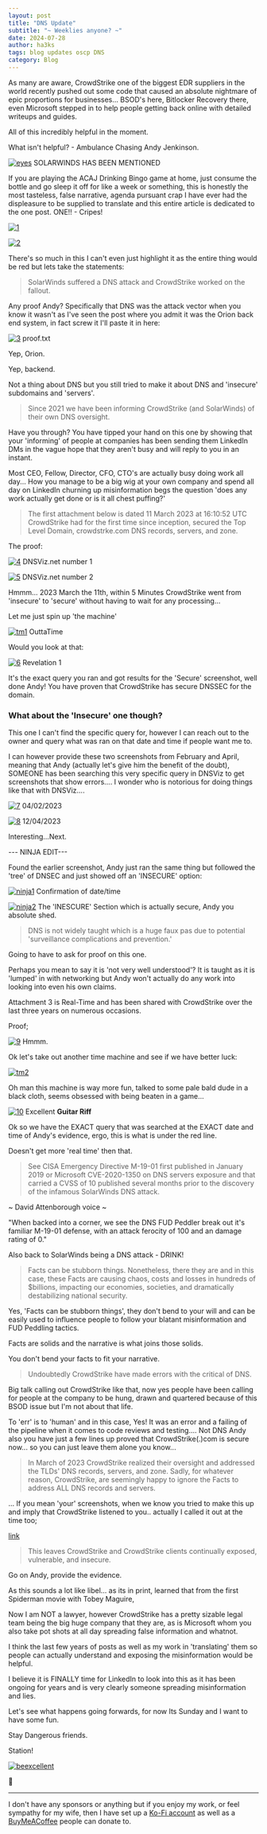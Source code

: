 ```yaml
---
layout: post
title: "DNS Update"
subtitle: "~ Weeklies anyone? ~"
date: 2024-07-28
author: ha3ks
tags: blog updates oscp DNS
category: Blog
---
```


As many are aware, CrowdStrike one of the biggest EDR suppliers in the world recently pushed out some code that caused an absolute nightmare of epic proportions for businesses... BSOD's here, Bitlocker Recovery there, even Microsoft stepped in to help people getting back online with detailed writeups and guides.

All of this incredibly helpful in the moment.

What isn't helpful? - Ambulance Chasing Andy Jenkinson.

[![eyes](/assets/blog/DNS-update/eyesgrey.jpeg)](/assets/blog/DNS-update/eyesgrey.jpeg)
SOLARWINDS HAS BEEN MENTIONED

If you are playing the ACAJ Drinking Bingo game at home, just consume the bottle and go sleep it off for like a week or something, this is honestly the most tasteless, false narrative, agenda pursuant crap I have ever had the displeasure to be supplied to translate and this entire article is dedicated to the one post. ONE!! - Cripes!

[![1](/assets/blog/DNS-update/1.png)](/assets/blog/DNS-update/1.png)

[![2](/assets/blog/DNS-update/2.png)](/assets/blog/DNS-update/2.png)

There's so much in this I can't even just highlight it as the entire thing would be red but lets take the statements:

> SolarWinds suffered a DNS attack and CrowdStrike worked on the fallout.

Any proof Andy? Specifically that DNS was the attack vector when you know it wasn't as I've seen the post where you admit it was the Orion back end system, in fact screw it I'll paste it in here:

[![3](/assets/blog/DNS-update/3.png)](/assets/blog/DNS-update/3.png)
proof.txt

Yep, Orion. 

Yep, backend. 

Not a thing about DNS but you still tried to make it about DNS and 'insecure' subdomains and 'servers'.

> Since 2021 we have been informing CrowdStrike (and SolarWinds) of their own DNS oversight.

Have you through? You have tipped your hand on this one by showing that your 'informing' of people at companies has been sending them LinkedIn DMs in the vague hope that they aren't busy and will reply to you in an instant.

Most CEO, Fellow, Director, CFO, CTO's are actually busy doing work all day... How you manage to be a big wig at your own company and spend all day on LinkedIn churning up misinformation begs the question 'does any work actually get done or is it all chest puffing?'

> The first attachment below is dated 11 March 2023 at 16:10:52 UTC CrowdStrike had for the first time since inception, secured the Top Level Domain, crowdstrke.com DNS records, servers, and zone.

The proof:

[![4](/assets/blog/DNS-update/4.jpg)](/assets/blog/DNS-update/4.jpg)
DNSViz.net number 1

[![5](/assets/blog/DNS-update/5.jpg)](/assets/blog/DNS-update/5.jpg)
DNSViz.net number 2

Hmmm... 2023 March the 11th, within 5 Minutes CrowdStrike went from 'insecure' to 'secure' without having to wait for any processing...

Let me just spin up 'the machine'

[![tm1](/assets/blog/DNS-update/tm1.gif)](/assets/blog/DNS-update/tm1.gif)
OuttaTime

Would you look at that:

[![6](/assets/blog/DNS-update/6.png)](/assets/blog/DNS-update/6.png)
Revelation 1

It's the exact query you ran and got results for the 'Secure' screenshot, well done Andy! You have proven that CrowdStrike has secure DNSSEC for the domain.

### What about the 'Insecure' one though?

This one I can't find the specific query for, however I can reach out to the owner and query what was ran on that date and time if people want me to.

I can however provide these two screenshots from February and April, meaning that Andy (actually let's give him the benefit of the doubt), SOMEONE has been searching this very specific query in DNSViz to get screenshots that show errors.... I wonder who is notorious for doing things like that with DNSViz....

[![7](/assets/blog/DNS-update/7.png)](/assets/blog/DNS-update/7.png)
04/02/2023

[![8](/assets/blog/DNS-update/8.png)](/assets/blog/DNS-update/8.png)
12/04/2023

Interesting...Next.

--- NINJA EDIT--- 

Found the earlier screenshot, Andy just ran the same thing but followed the 'tree' of DNSEC and just showed off an 'INSECURE' option:

[![ninja1](/assets/blog/DNS-update/ninja1.png)](/assets/blog/DNS-update/ninja1.png)
Confirmation of date/time

[![ninja2](/assets/blog/DNS-update/ninja2.png)](/assets/blog/DNS-update/ninja2.png)
The 'INESCURE' Section which is actually secure, Andy you absolute shed.

> DNS is not widely taught which is a huge faux pas due to potential 'surveillance complications and prevention.'

Going to have to ask for proof on this one.

Perhaps you mean to say it is 'not very well understood'? It is taught as it is 'lumped' in with networking but Andy won't actually do any work into looking into even his own claims.

Attachment 3 is Real-Time and has been shared with CrowdStrike over the last three years on numerous occasions.

Proof;

[![9](/assets/blog/DNS-update/9.jpg)](/assets/blog/DNS-update/9.jpg)
Hmmm.

Ok let's take out another time machine and see if we have better luck:

[![tm2](/assets/blog/DNS-update/tm2.gif)](/assets/blog/DNS-update/tm2.gif)

Oh man this machine is way more fun, talked to some pale bald dude in a black cloth, seems obsessed with being beaten in a game...

[![10](/assets/blog/DNS-update/10.png)](/assets/blog/DNS-update/10.png)
Excellent **Guitar Riff**

Ok so we have the EXACT query that was searched at the EXACT date and time of Andy's evidence, ergo, this is what is under the red line.

Doesn't get more 'real time' then that.

> See CISA Emergency Directive M-19-01 first published in January 2019 or Microsoft CVE-2020-1350 on DNS servers exposure and that carried a CVSS of 10 published several months prior to the discovery of the infamous SolarWinds DNS attack.

~ David Attenborough voice ~

"When backed into a corner, we see the DNS FUD Peddler break out it's familiar M-19-01 defense, with an attack ferocity of 100 and an damage rating of 0."

Also back to SolarWinds being a DNS attack - DRINK!

> Facts can be stubborn things. Nonetheless, there they are and in this case, these Facts are causing chaos, costs and losses in hundreds of $billions, impacting our economies, societies, and dramatically destabilizing national security.

Yes, 'Facts can be stubborn things', they don't bend to your will and can be easily used to influence people to follow your blatant misinformation and FUD Peddling tactics.

Facts are solids and the narrative is what joins those solids.

You don't bend your facts to fit your narrative.

> Undoubtedly CrowdStrike have made errors with the critical of DNS.

Big talk calling out CrowdStrike like that, now yes people have been calling for people at the company to be hung, drawn and quartered because of this BSOD issue but I'm not about that life.

To 'err' is to 'human' and in this case, Yes! It was an error and a failing of the pipeline when it comes to code reviews and testing.... Not DNS Andy also you have just a few lines up proved that CrowdStrike(.)com is secure now... so you can just leave them alone you know...

> In March of 2023 CrowdStrike realized their oversight and addressed the TLDs' DNS records, servers, and zone. Sadly, for whatever reason, CrowdStrike, are seemingly happy to ignore the Facts to address ALL DNS records and servers.

... If you mean 'your' screenshots, when we know you tried to make this up and imply that CrowdStrike listened to you.. actually I called it out at the time too;

[link](https://www.linkedin.com/posts/danmurraysec_whitethornshield-crowdstrike-internetsecurity-activity-7095744798011072512-5Z6m/)

> This leaves CrowdStrike and CrowdStrike clients continually exposed, vulnerable, and insecure.

Go on Andy, provide the evidence.

As this sounds a lot like libel... as its in print, learned that from the first Spiderman movie with Tobey Maguire,

Now I am NOT a lawyer, however CrowdStrike has a pretty sizable legal team being the big huge company that they are, as is Microsoft whom you also take pot shots at all day spreading false information and whatnot.

I think the last few years of posts as well as my work in 'translating' them so people can actually understand and exposing the misinformation would be helpful.

I believe it is FINALLY time for LinkedIn to look into this as it has been ongoing for years and is very clearly someone spreading misinformation and lies.

Let's see what happens going forwards, for now Its Sunday and I want to have some fun.

Stay Dangerous friends.

Station!

[![beexcellent](/assets/blog/DNS-update/beexcellent.gif)](/assets/blog/DNS-update/beexcellent.gif)

🤙

-------

I don't have any sponsors or anything but if you enjoy my work, or feel sympathy for my wife, then I have set up a [Ko-Fi account](https://ko-fi.com/ha3ks) as well as a [BuyMeACoffee](https://www.buymeacoffee.com/ha3ks) people can donate to.